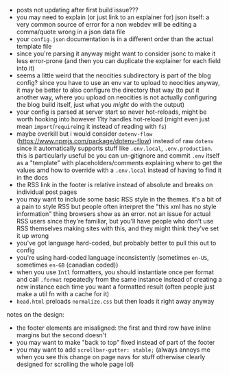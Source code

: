 - posts not updating after first build issue???
- you may need to explain (or just link to an explainer for) json itself: a very common source of error for a non webdev will be editing a comma/quote wrong in a json data file
- your `config.json` documentation is in a different order than the actual template file
- since you're parsing it anyway might want to consider jsonc to make it less error-prone (and then you can duplicate the explainer for each field into it)
- seems a little weird that the neocities subdirectory is part of the blog config? since you have to use an env var to upload to neocities anyway, it may be better to also configure the directory that way (to put it another way, where you upload on neocities is not actually configuring the blog build itself, just what you _might_ do with the output)
- your config is parsed at server start so never hot-reloads, might be worth hooking into however 11ty handles hot-reload (might even just mean `import`/`require`ing it instead of reading with `fs`)
- maybe overkill but i would consider `dotenv-flow` (https://www.npmjs.com/package/dotenv-flow) instead of raw `dotenv` since it automatically supports stuff like `.env.local`, `.env.production`. this is particularly useful bc you can un-gitignore and commit `.env` itself as a "template" with placeholders/comments explaining where to get the values amd how to override with a `.env.local` instead of having to find it in the docs
- the RSS link in the footer is relative instead of absolute and breaks on individual post pages
- you may want to include some basic RSS style in the themes. it's a bit of a pain to style RSS but people often interpret the "this xml has no style information" thing browsers show as an error. not an issue for actual RSS users since they're familiar, but you'll have people who don't use RSS themselves making sites with this, and they might think they've set it up wrong
- you've got language hard-coded, but probably better to pull this out to config
- you're using hard-coded language inconsistently (sometimes `en-US`, sometimes `en-GB` (canadian coded))
- when you use `Intl` formatters, you should instantiate once per format and call `.format` repeatedly from the same instance instead of creating a new instance each time you want a formatted result (often people just make a util fn with a cache for it)
- `head.html` preloads `normalize.css` but then loads it right away anyway

notes on the design:
- the footer elements are misaligned: the first and third row have inline margins but the second doesn't
- you may want to make "back to top" fixed instead of part of the footer
- you may want to add `scrollbar-gutter: stable;` (always annoys me when you see this change on page navs for stuff otherwise clearly designed for scrolling the whole page lol)